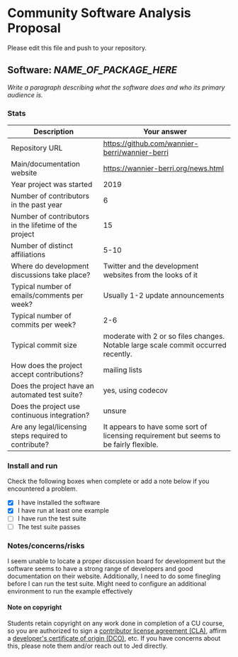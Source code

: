 # Community Software Analysis Proposal
Please edit this file and push to your repository.


## Software: *NAME_OF_PACKAGE_HERE*

*Write a paragraph describing what the software does and who its
primary audience is.*

### Stats

| Description | Your answer |
|---------|-----------|
| Repository URL | https://github.com/wannier-berri/wannier-berri |
| Main/documentation website | https://wannier-berri.org/news.html |
| Year project was started |  2019 |
| Number of contributors in the past year | 6 |
| Number of contributors in the lifetime of the project | 15  |
| Number of distinct affiliations | 5-10 |
| Where do development discussions take place? | Twitter and the development websites from the looks of it  |
| Typical number of emails/comments per week? |  Usually 1-2 update announcements |
| Typical number of commits per week? | 2-6 |
| Typical commit size | moderate with 2 or so files changes. Notable large scale commit occurred recently. |
| How does the project accept contributions? | mailing lists   |
| Does the project have an automated test suite? | yes, using codecov|
| Does the project use continuous integration? | unsure |
| Are any legal/licensing steps required to contribute? | It appears to have some sort of licensing requirement but seems to be fairly flexible. |

### Install and run

Check the following boxes when complete or add a note below if you
encountered a problem.

- [x] I have installed the software
- [x] I have run at least one example
- [ ] I have run the test suite
- [ ] The test suite passes

### Notes/concerns/risks

I seem unable to locate a proper discussion board for development but the software seems to have a strong range of developers and good documentation on their website. Additionally, I need to do some finegling before I can run the test suite. Might need to configure an additional environment to run the example effectively

#### Note on copyright
Students retain copyright on any work done in completion of a CU
course, so you are authorized to sign a [contributor license
agreement (CLA)](https://en.wikipedia.org/wiki/Contributor_License_Agreement),
affirm a [developer's certificate of
origin (DCO)](https://en.wikipedia.org/wiki/Developer_Certificate_of_Origin),
etc.  If you have concerns about this, please note them and/or reach
out to Jed directly.
